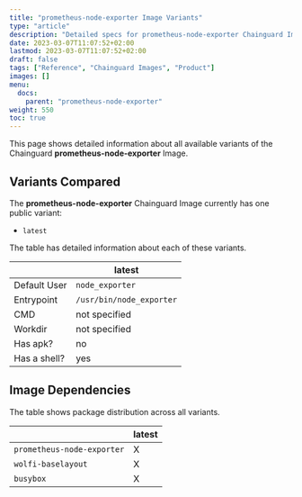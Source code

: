 ```yaml
---
title: "prometheus-node-exporter Image Variants"
type: "article"
description: "Detailed specs for prometheus-node-exporter Chainguard Image Variants"
date: 2023-03-07T11:07:52+02:00
lastmod: 2023-03-07T11:07:52+02:00
draft: false
tags: ["Reference", "Chainguard Images", "Product"]
images: []
menu:
  docs:
    parent: "prometheus-node-exporter"
weight: 550
toc: true
---
```


This page shows detailed information about all available variants of the Chainguard **prometheus-node-exporter** Image.

## Variants Compared
The **prometheus-node-exporter** Chainguard Image currently has one public variant: 

- `latest`

The table has detailed information about each of these variants.

|              | latest                   |
|--------------|--------------------------|
| Default User | `node_exporter`          |
| Entrypoint   | `/usr/bin/node_exporter` |
| CMD          | not specified            |
| Workdir      | not specified            |
| Has apk?     | no                       |
| Has a shell? | yes                      |

## Image Dependencies
The table shows package distribution across all variants.

|                            | latest |
|----------------------------|--------|
| `prometheus-node-exporter` | X      |
| `wolfi-baselayout`         | X      |
| `busybox`                  | X      |
